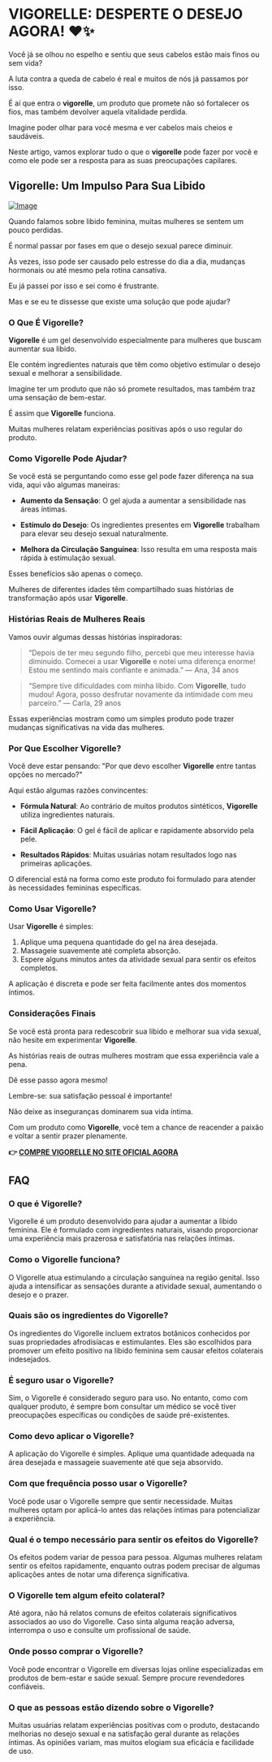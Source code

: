 # VIGORELLE: DESPERTE O DESEJO AGORA! ❤️✨

Você já se olhou no espelho e sentiu que seus cabelos estão mais finos ou sem vida? 

A luta contra a queda de cabelo é real e muitos de nós já passamos por isso. 

É aí que entra o **vigorelle**, um produto que promete não só fortalecer os fios, mas também devolver aquela vitalidade perdida. 

Imagine poder olhar para você mesma e ver cabelos mais cheios e saudáveis. 

Neste artigo, vamos explorar tudo o que o **vigorelle** pode fazer por você e como ele pode ser a resposta para as suas preocupações capilares.

## Vigorelle: Um Impulso Para Sua Libido

[![Image](https://www2.sellhealth.com/8/vigorelle180x200_A.jpg)](https://gchaffi.com/gKfbQ5AN)

Quando falamos sobre libido feminina, muitas mulheres se sentem um pouco perdidas. 

É normal passar por fases em que o desejo sexual parece diminuir.

Às vezes, isso pode ser causado pelo estresse do dia a dia, mudanças hormonais ou até mesmo pela rotina cansativa.

Eu já passei por isso e sei como é frustrante.

Mas e se eu te dissesse que existe uma solução que pode ajudar?

### O Que É Vigorelle?

**Vigorelle** é um gel desenvolvido especialmente para mulheres que buscam aumentar sua libido. 

Ele contém ingredientes naturais que têm como objetivo estimular o desejo sexual e melhorar a sensibilidade.

Imagine ter um produto que não só promete resultados, mas também traz uma sensação de bem-estar.

É assim que **Vigorelle** funciona. 

Muitas mulheres relatam experiências positivas após o uso regular do produto.

### Como Vigorelle Pode Ajudar?

Se você está se perguntando como esse gel pode fazer diferença na sua vida, aqui vão algumas maneiras:

- **Aumento da Sensação**: O gel ajuda a aumentar a sensibilidade nas áreas íntimas.
  
- **Estímulo do Desejo**: Os ingredientes presentes em **Vigorelle** trabalham para elevar seu desejo sexual naturalmente.
  
- **Melhora da Circulação Sanguínea**: Isso resulta em uma resposta mais rápida à estimulação sexual.

Esses benefícios são apenas o começo. 

Mulheres de diferentes idades têm compartilhado suas histórias de transformação após usar **Vigorelle**. 

### Histórias Reais de Mulheres Reais

Vamos ouvir algumas dessas histórias inspiradoras:

> “Depois de ter meu segundo filho, percebi que meu interesse havia diminuído. Comecei a usar **Vigorelle** e notei uma diferença enorme! Estou me sentindo mais confiante e animada.” 
> — Ana, 34 anos

> “Sempre tive dificuldades com minha libido. Com **Vigorelle**, tudo mudou! Agora, posso desfrutar novamente da intimidade com meu parceiro.” 
> — Carla, 29 anos

Essas experiências mostram como um simples produto pode trazer mudanças significativas na vida das mulheres.

### Por Que Escolher Vigorelle?

Você deve estar pensando: "Por que devo escolher **Vigorelle** entre tantas opções no mercado?"

Aqui estão algumas razões convincentes:

- **Fórmula Natural**: Ao contrário de muitos produtos sintéticos, **Vigorelle** utiliza ingredientes naturais.
  
- **Fácil Aplicação**: O gel é fácil de aplicar e rapidamente absorvido pela pele.
  
- **Resultados Rápidos**: Muitas usuárias notam resultados logo nas primeiras aplicações.

O diferencial está na forma como este produto foi formulado para atender às necessidades femininas específicas.

### Como Usar Vigorelle?

Usar **Vigorelle** é simples:

1. Aplique uma pequena quantidade do gel na área desejada.
2. Massageie suavemente até completa absorção.
3. Espere alguns minutos antes da atividade sexual para sentir os efeitos completos.

A aplicação é discreta e pode ser feita facilmente antes dos momentos íntimos.

### Considerações Finais

Se você está pronta para redescobrir sua libido e melhorar sua vida sexual, não hesite em experimentar **Vigorelle**. 

As histórias reais de outras mulheres mostram que essa experiência vale a pena.

Dê esse passo agora mesmo!

Lembre-se: sua satisfação pessoal é importante!

Não deixe as inseguranças dominarem sua vida íntima. 

Com um produto como **Vigorelle**, você tem a chance de reacender a paixão e voltar a sentir prazer plenamente.



**👉 [COMPRE VIGORELLE NO SITE OFICIAL AGORA](https://gchaffi.com/gKfbQ5AN)**

## FAQ

### O que é Vigorelle?
Vigorelle é um produto desenvolvido para ajudar a aumentar a libido feminina. Ele é formulado com ingredientes naturais, visando proporcionar uma experiência mais prazerosa e satisfatória nas relações íntimas.

### Como o Vigorelle funciona?
O Vigorelle atua estimulando a circulação sanguínea na região genital. Isso ajuda a intensificar as sensações durante a atividade sexual, aumentando o desejo e o prazer.

### Quais são os ingredientes do Vigorelle?
Os ingredientes do Vigorelle incluem extratos botânicos conhecidos por suas propriedades afrodisíacas e estimulantes. Eles são escolhidos para promover um efeito positivo na libido feminina sem causar efeitos colaterais indesejados.

### É seguro usar o Vigorelle?
Sim, o Vigorelle é considerado seguro para uso. No entanto, como com qualquer produto, é sempre bom consultar um médico se você tiver preocupações específicas ou condições de saúde pré-existentes.

### Como devo aplicar o Vigorelle?
A aplicação do Vigorelle é simples. Aplique uma quantidade adequada na área desejada e massageie suavemente até que seja absorvido. 

### Com que frequência posso usar o Vigorelle?
Você pode usar o Vigorelle sempre que sentir necessidade. Muitas mulheres optam por aplicá-lo antes das relações íntimas para potencializar a experiência.

### Qual é o tempo necessário para sentir os efeitos do Vigorelle?
Os efeitos podem variar de pessoa para pessoa. Algumas mulheres relatam sentir os efeitos rapidamente, enquanto outras podem precisar de algumas aplicações antes de notar uma diferença significativa.

### O Vigorelle tem algum efeito colateral?
Até agora, não há relatos comuns de efeitos colaterais significativos associados ao uso do Vigorelle. Caso sinta alguma reação adversa, interrompa o uso e consulte um profissional de saúde.

### Onde posso comprar o Vigorelle?
Você pode encontrar o Vigorelle em diversas lojas online especializadas em produtos de bem-estar e saúde sexual. Sempre procure revendedores confiáveis.

### O que as pessoas estão dizendo sobre o Vigorelle?
Muitas usuárias relatam experiências positivas com o produto, destacando melhorias no desejo sexual e na satisfação geral durante as relações íntimas. As opiniões variam, mas muitos elogiam sua eficácia e facilidade de uso.